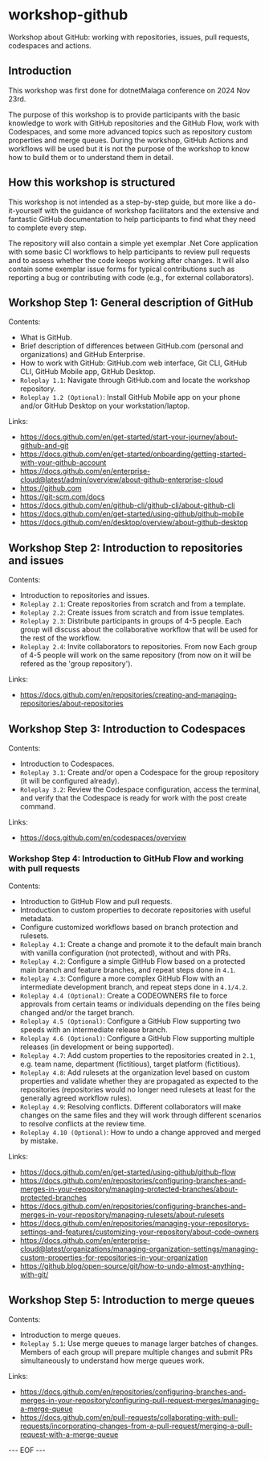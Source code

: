 # workshop-github

Workshop about GitHub: working with repositories, issues, pull requests, codespaces and actions.

## Introduction

This workshop was first done for dotnetMalaga conference on 2024 Nov 23rd.

The purpose of this workshop is to provide participants with the basic knowledge to work with GitHub repositories and the GitHub Flow, work with Codespaces, and some more advanced topics such as repository custom properties and merge queues. During the workshop, GitHub Actions and workflows will be used but it is not the purpose of the workshop to know how to build them or to understand them in detail.

## How this workshop is structured

This workshop is not intended as a step-by-step guide, but more like a do-it-yourself with the guidance of workshop facilitators and the extensive and fantastic GitHub documentation to help participants to find what they need to complete every step.

The repository will also contain a simple yet exemplar .Net Core application with some basic CI workflows to help participants to review pull requests and to assess whether the code keeps working after changes. It will also contain some exemplar issue forms for typical contributions such as reporting a bug or contributing with code (e.g., for external collaborators).

## Workshop Step 1: General description of GitHub

Contents:

- What is GitHub.
- Brief description of differences between GitHub.com (personal and organizations) and GitHub Enterprise.
- How to work with GitHub: GitHub.com web interface, Git CLI, GitHub CLI, GitHub Mobile app, GitHub Desktop.
- ```Roleplay 1.1```: Navigate through GitHub.com and locate the workshop repository.
- ```Roleplay 1.2 (Optional)```: Install GitHub Mobile app on your phone and/or GitHub Desktop on your workstation/laptop.

Links:

- https://docs.github.com/en/get-started/start-your-journey/about-github-and-git
- https://docs.github.com/en/get-started/onboarding/getting-started-with-your-github-account
- https://docs.github.com/en/enterprise-cloud@latest/admin/overview/about-github-enterprise-cloud
- https://github.com
- https://git-scm.com/docs
- https://docs.github.com/en/github-cli/github-cli/about-github-cli
- https://docs.github.com/en/get-started/using-github/github-mobile
- https://docs.github.com/en/desktop/overview/about-github-desktop

## Workshop Step 2: Introduction to repositories and issues

Contents:

- Introduction to repositories and issues.
- ```Roleplay 2.1```: Create repositories from scratch and from a template.
- ```Roleplay 2.2```: Create issues from scratch and from issue templates.
- ```Roleplay 2.3```: Distribute participants in groups of 4-5 people. Each group will discuss about the collaborative workflow that will be used for the rest of the workflow.
- ```Roleplay 2.4```: Invite collaborators to repositories. From now Each group of 4-5 people will work on the same repository (from now on it will be refered as the 'group repository').

Links:

- https://docs.github.com/en/repositories/creating-and-managing-repositories/about-repositories

## Workshop Step 3: Introduction to Codespaces

Contents:

- Introduction to Codespaces.
- ```Roleplay 3.1```: Create and/or open a Codespace for the group repository (it will be configured already).
- ```Roleplay 3.2```: Review the Codespace configuration, access the terminal, and verify that the Codespace is ready for work with the post create command.

Links:

- https://docs.github.com/en/codespaces/overview

### Workshop Step 4: Introduction to GitHub Flow and working with pull requests

Contents:

- Introduction to GitHub Flow and pull requests.
- Introduction to custom properties to decorate repositories with useful metadata.
- Configure customized workflows based on branch protection and rulesets.
- ```Roleplay 4.1```: Create a change and promote it to the default main branch with vanilla configuration (not protected), without and with PRs.
- ```Roleplay 4.2```: Configure a simple GitHub Flow based on a protected main branch and feature branches, and repeat steps done in ```4.1```.
- ```Roleplay 4.3```: Configure a more complex GitHub Flow with an intermediate development branch, and repeat steps done in ```4.1/4.2```.
- ```Roleplay 4.4 (Optional)```: Create a CODEOWNERS file to force approvals from certain teams or individuals depending on the files being changed and/or the target branch.
- ```Roleplay 4.5 (Optional)```: Configure a GitHub Flow supporting two speeds with an intermediate release branch.
- ```Roleplay 4.6 (Optional)```: Configure a GitHub Flow supporting multiple releases (in development or being supported).
- ```Roleplay 4.7```: Add custom properties to the repositories created in ```2.1```, e.g. team name, department (fictitious), target platform (fictitious).
- ```Roleplay 4.8```: Add rulesets at the organization level based on custom properties and validate whether they are propagated as expected to the repositories (repositories would no longer need rulesets at least for the generally agreed workflow rules).
- ```Roleplay 4.9```: Resolving conflicts. Different collaborators will make changes on the same files and they will work through different scenarios to resolve conflicts at the review time.
- ```Roleplay 4.10 (Optional)```: How to undo a change approved and merged by mistake.

Links:

- https://docs.github.com/en/get-started/using-github/github-flow
- https://docs.github.com/en/repositories/configuring-branches-and-merges-in-your-repository/managing-protected-branches/about-protected-branches
- https://docs.github.com/en/repositories/configuring-branches-and-merges-in-your-repository/managing-rulesets/about-rulesets
- https://docs.github.com/en/repositories/managing-your-repositorys-settings-and-features/customizing-your-repository/about-code-owners
- https://docs.github.com/en/enterprise-cloud@latest/organizations/managing-organization-settings/managing-custom-properties-for-repositories-in-your-organization
- https://github.blog/open-source/git/how-to-undo-almost-anything-with-git/

## Workshop Step 5: Introduction to merge queues

Contents:

- Introduction to merge queues.
- ```Roleplay 5.1```: Use merge queues to manage larger batches of changes. Members of each group will prepare multiple changes and submit PRs simultaneously to understand how merge queues work.

Links:

- https://docs.github.com/en/repositories/configuring-branches-and-merges-in-your-repository/configuring-pull-request-merges/managing-a-merge-queue
- https://docs.github.com/en/pull-requests/collaborating-with-pull-requests/incorporating-changes-from-a-pull-request/merging-a-pull-request-with-a-merge-queue

--- EOF ---
